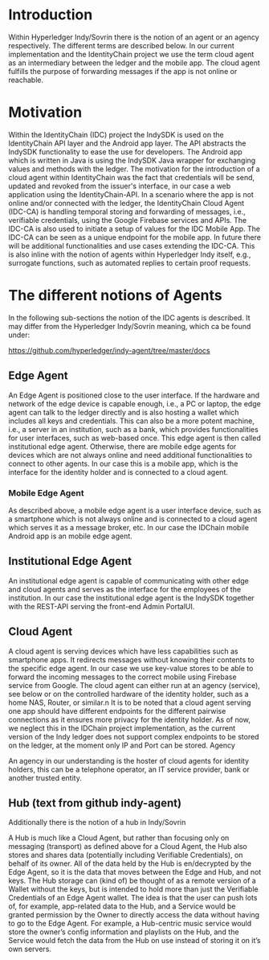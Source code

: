 # Introduction
Within Hyperledger Indy/Sovrin there is the notion of an agent or an agency respectively. The different terms are described below. In our current implementation and the IdentityChain project we use the term cloud agent as an intermediary between the ledger and the mobile app. The cloud agent fulfills the purpose of forwarding messages if the app is not online or reachable.

# Motivation
Within the IdentityChain (IDC) project the IndySDK is used on the IdentityChain API layer and the Android app layer. The API abstracts the IndySDK functionality to ease the use for developers. The Android app which is written in Java is using the IndySDK Java wrapper for exchanging values and methods with the ledger.
The motivation for the introduction of a cloud agent within IdentityChain was the fact that credentials will be send, updated and revoked from the issuer's interface, in our case a web application using the IdentityChain-API.
In a scenario where the app is not online and/or connected with the ledger, the IdentityChain Cloud Agent (IDC-CA) is handling temporal storing and forwarding of messages, i.e., verifiable credentials, using the Google Firebase services and APIs. The IDC-CA is also used to initiate a setup of values for the IDC Mobile App. The IDC-CA can be seen as a unique endpoint for the mobile app. In future there will be additional functionalities and use cases extending the IDC-CA. This is also inline with the notion of agents within Hyperledger Indy itself, e.g., surrogate functions, such as automated replies to certain proof requests.

# The different notions of Agents
In the following sub-sections the notion of the IDC agents is described. It may differ from the Hyperledger Indy/Sovrin meaning, which ca be found under:

https://github.com/hyperledger/indy-agent/tree/master/docs

## Edge Agent

An Edge Agent is positioned close to the user interface. If the hardware and network of the edge device is capable enough, i.e., a PC or laptop, the edge agent can talk to the ledger directly and is also hosting a wallet which includes all keys and credentials. This can also be a more potent machine, i.e., a server in an institution, such as a bank, which provides functionalities for user interfaces, such as web-based once. This edge agent is then called institutional edge agent. Otherwise, there are mobile edge agents for devices which are not always online and need additional functionalities to connect to other agents. In our case this is a mobile app, which is the interface for the identity holder and is connected to a cloud agent.

### Mobile Edge Agent

As described above, a mobile edge agent is a user interface device, such as a smartphone which is not always online and is connected to a cloud agent which serves it as a message broker, etc. In our case the IDChain mobile Android app is an mobile edge agent.

## Institutional Edge Agent

An institutional edge agent is capable of communicating with other edge and cloud agents and serves as the interface for the employees of the institution. In our case the institutional edge agent is the IndySDK together with the REST-API serving the front-end Admin PortalUI.

## Cloud Agent

A cloud agent is serving devices which have less capabilities such as smartphone apps. It redirects messages without knowing their contents to the specific edge agent. In our case we use key-value stores to be able to forward the incoming messages to the correct mobile using Firebase service from Google. The cloud agent can either run at an agency (service), see below or on the controlled hardware of the identity holder, such as a home NAS, Router, or similar.n It is to be noted that a cloud agent serving one app should have different endpoints for the different pairwise connections as it ensures more privacy for the identity holder. As of now, we neglect this in the IDChain project implementation, as the current version of the Indy ledger does not support complex endpoints to be stored on the ledger, at the moment only IP and Port can be stored.
Agency

An agency in our understanding is the hoster of cloud agents for identity holders, this can be a telephone operator, an IT service provider, bank or another trusted entity.

## Hub (text from github indy-agent)

Additionally there is the notion of a hub in Indy/Sovrin

A Hub is much like a Cloud Agent, but rather than focusing only on messaging (transport) as defined above for a Cloud Agent, the Hub also stores and shares data (potentially including Verifiable Credentials), on behalf of its owner. All of the data held by the Hub is en/decrypted by the Edge Agent, so it is the data that moves between the Edge and Hub, and not keys. The Hub storage can (kind of) be thought of as a remote version of a Wallet without the keys, but is intended to hold more than just the Verifiable Credentials of an Edge Agent wallet. The idea is that the user can push lots of, for example, app-related data to the Hub, and a Service would be granted permission by the Owner to directly access the data without having to go to the Edge Agent. For example, a Hub-centric music service would store the owner’s config information and playlists on the Hub, and the Service would fetch the data from the Hub on use instead of storing it on it’s own servers.
